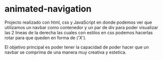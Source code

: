# animated-navigation
Projecto realizado con html, css y JavaScript en donde podemos ver que utilizamos un navbar como contenedor y un par de div para poder visualizar las 2 lineas de la derecha
las cuales con estilos en css podemos hacerlas rotar para que queden en forma de ('X').

El objetivo principal es poder tener la capacidad de poder hacer que un navbar se comprima de una manera muy creativa y estetica.
